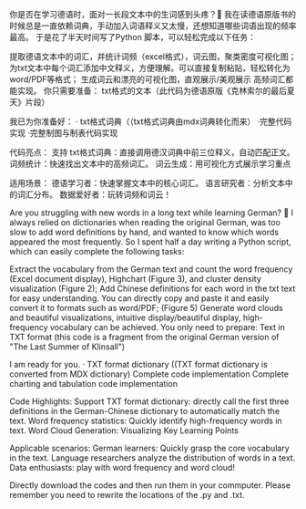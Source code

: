 你是否在学习德语时，面对一长段文本中的生词感到头疼？🤯 我在读德语原版书的时候总是一直依赖词典，手动加入词语释义又太慢，还想知道哪些词语出现的频率最高。 于是花了半天时间写了Python 脚本，可以轻松完成以下任务：

提取德语文本中的词汇，并统计词频（excel格式），词云图，聚类密度可视化图；
为txt文本中每个词汇添加中文释义，方便理解。可以直接复制粘贴，轻松转化为word/PDF等格式；
生成词云和漂亮的可视化图，直观展示/美观展示 高频词汇都能实现。
你只需要准备： txt格式的文本（此代码为德语原版《克林索尔的最后夏天》片段）

我已为你准备好： · txt格式词典（（txt格式词典由mdx词典转化而来） ·完整代码实现 ·完整制图与制表代码实现

代码亮点： 支持 txt格式词典：直接调用德汉词典中前三位释义，自动匹配正文。 词频统计：快速找出文本中的高频词汇。 词云生成：用可视化方式展示学习重点

适用场景： 德语学习者：快速掌握文本中的核心词汇。 语言研究者：分析文本中的词汇分布。 数据爱好者：玩转词频和词云！

Are you struggling with new words in a long text while learning German? 🤯 I always relied on dictionaries when reading the original German, was too slow to add word definitions by hand, and wanted to know which words appeared the most frequently. So I spent half a day writing a Python script, which can easily complete the following tasks:

Extract the vocabulary from the German text and count the word frequency (Excel document display), Highchart (Figure 3), and cluster density visualization (Figure 2);
Add Chinese definitions for each word in the txt text for easy understanding. You can directly copy and paste it and easily convert it to formats such as word/PDF; (Figure 5)
Generate word clouds and beautiful visualizations, intuitive display/beautiful display, high-frequency vocabulary can be achieved.
You only need to prepare: Text in TXT format (this code is a fragment from the original German version of "The Last Summer of Klinsall")

I am ready for you. · TXT format dictionary ((TXT format dictionary is converted from MDX dictionary) Complete code implementation Complete charting and tabulation code implementation

Code Highlights: Support TXT format dictionary: directly call the first three definitions in the German-Chinese dictionary to automatically match the text. Word frequency statistics: Quickly identify high-frequency words in text. Word Cloud Generation: Visualizing Key Learning Points

Applicable scenarios: German learners: Quickly grasp the core vocabulary in the text. Language researchers analyze the distribution of words in a text. Data enthusiasts: play with word frequency and word cloud!

Directly download the codes and then run them in your commputer. Please remember you need to rewrite the locations of the .py and .txt.
